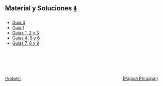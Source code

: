 
<html>
<body>
<h2>Material y Soluciones <a href="https://downgit.github.io/#/home?url=https://github.com/Apuntes-FIUBA/Apuntes-Electronica/tree/main/82 - Física/8202 - Fisica II/Guias de Problemas/Material y Soluciones" style="font-size:20px">  ⬇️ </a></h2>
<ul>
    <li><a href="Guia 0">Guia 0</a></li>
    <li><a href="Guia 1">Guia 1</a></li>
    <li><a href="Guias 1, 2 y 3">Guias 1, 2 y 3</a></li>
    <li><a href="Guias 4, 5 y 6">Guias 4, 5 y 6</a></li>
    <li><a href="Guias 7, 8 y 9">Guias 7, 8 y 9</a></li>
</ul>
</body>
</html>












<br><br><br><br><br><a href="../" style="float: left">(Volver)</a> <a href="https://apuntes-fiuba.github.io/Apuntes-Electronica" style="float: right">(Página Principal)</a>
